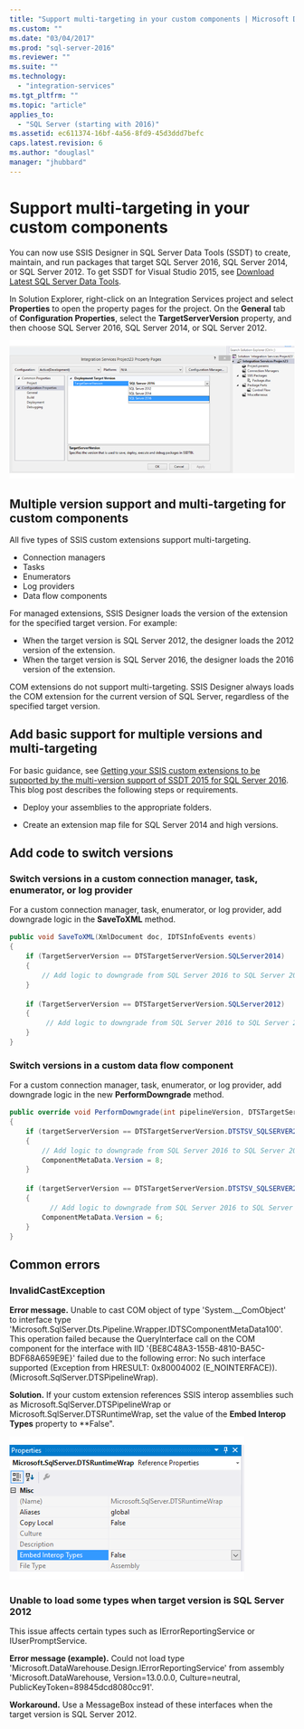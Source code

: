 ```yaml
---
title: "Support multi-targeting in your custom components | Microsoft Docs"
ms.custom: ""
ms.date: "03/04/2017"
ms.prod: "sql-server-2016"
ms.reviewer: ""
ms.suite: ""
ms.technology: 
  - "integration-services"
ms.tgt_pltfrm: ""
ms.topic: "article"
applies_to: 
  - "SQL Server (starting with 2016)"
ms.assetid: ec611374-16bf-4a56-8fd9-45d3ddd7befc
caps.latest.revision: 6
ms.author: "douglasl"
manager: "jhubbard"
---
```

# Support multi-targeting in your custom components
 You can now use SSIS Designer in SQL Server Data Tools (SSDT) to create, maintain, and run packages that target SQL Server 2016, SQL Server 2014, or SQL Server 2012. To get SSDT for Visual Studio 2015, see [Download Latest SQL Server Data Tools](https://msdn.microsoft.com/library/mt204009.aspx). 

 In Solution Explorer, right-click on an Integration Services project and select **Properties** to open the property pages for the project. On the **General** tab of **Configuration Properties**, select the **TargetServerVersion** property,  and then choose SQL Server 2016, SQL Server 2014, or SQL Server 2012.  
   
 ![TargetServerVersion property in project properties dialog box](../../a9retired/media/targetserverversion2.png "TargetServerVersion property in project properties dialog box")  
 
 ## Multiple version support and multi-targeting for custom components
 
All five types of SSIS custom extensions support multi-targeting.
-   Connection managers
-   Tasks
-   Enumerators
-   Log providers
-   Data flow components

For managed extensions, SSIS Designer loads the version of the extension for the specified target version. For example:
-   When the target version is SQL Server 2012, the designer loads the 2012 version of the extension.
-   When the target version is SQL Server 2016, the designer loads the 2016 version of the extension.

COM extensions do not support multi-targeting. SSIS Designer always loads the COM extension for the current version of SQL Server, regardless of the specified target version.

## Add basic support for multiple versions and multi-targeting

For basic guidance, see [Getting your SSIS custom extensions to be supported by the multi-version support of SSDT 2015 for SQL Server 2016](https://blogs.msdn.microsoft.com/ssis/2016/04/19/getting-your-ssis-custom-extensions-to-be-supported-by-the-multi-version-support-of-ssdt-2015-for-sql-server-2016/). This blog post describes the following steps or requirements.

-   Deploy your assemblies to the appropriate folders.

-   Create an extension map file for SQL Server 2014 and high versions.

## Add code to switch versions

### Switch versions in a custom connection manager, task, enumerator, or log provider

For a custom connection manager, task, enumerator, or log provider, add downgrade logic in the **SaveToXML** method.

```c#
public void SaveToXML(XmlDocument doc, IDTSInfoEvents events)
{
    if (TargetServerVersion == DTSTargetServerVersion.SQLServer2014)
    {
        // Add logic to downgrade from SQL Server 2016 to SQL Server 2014.
    }

    if (TargetServerVersion == DTSTargetServerVersion.SQLServer2012)
    {
         // Add logic to downgrade from SQL Server 2016 to SQL Server 2012.
    }
}
```

### Switch versions in a custom data flow component

For a custom connection manager, task, enumerator, or log provider, add downgrade logic in the new **PerformDowngrade** method.

```c#
public override void PerformDowngrade(int pipelineVersion, DTSTargetServerVersion targetServerVersion)
{
    if (targetServerVersion == DTSTargetServerVersion.DTSTSV_SQLSERVER2014)
    {
        // Add logic to downgrade from SQL Server 2016 to SQL Server 2014.
        ComponentMetaData.Version = 8;
    }

    if (targetServerVersion == DTSTargetServerVersion.DTSTSV_SQLSERVER2012)
    {
          // Add logic to downgrade from SQL Server 2016 to SQL Server 2012.
        ComponentMetaData.Version = 6;
    }
}
```

## Common errors

### InvalidCastException

**Error message.** Unable to cast COM object of type 'System.__ComObject' to interface type 'Microsoft.SqlServer.Dts.Pipeline.Wrapper.IDTSComponentMetaData100'. This operation failed because the QueryInterface call on the COM component for the interface with IID '{BE8C48A3-155B-4810-BA5C-BDF68A659E9E}' failed due to the following error: No such interface supported (Exception from HRESULT: 0x80004002 (E_NOINTERFACE)). (Microsoft.SqlServer.DTSPipelineWrap).

**Solution.** If your custom extension references SSIS interop assemblies such as Microsoft.SqlServer.DTSPipelineWrap or Microsoft.SqlServer.DTSRuntimeWrap, set the value of the **Embed Interop Types** property to **False".

![Embed Interop Types](../../integration-services/extending-packages-custom-objects/media/embed-interop-types.png)

### Unable to load some types when target version is SQL Server 2012

This issue affects certain types such as IErrorReportingService or IUserPromptService.

**Error message (example).** Could not load type 'Microsoft.DataWarehouse.Design.IErrorReportingService' from assembly 'Microsoft.DataWarehouse, Version=13.0.0.0, Culture=neutral, PublicKeyToken=89845dcd8080cc91'.

**Workaround.** Use a MessageBox instead of these interfaces when the target version is SQL Server 2012.

